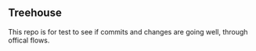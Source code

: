 ## Treehouse

This repo is for test to see if commits and changes are going well, through offical flows.
